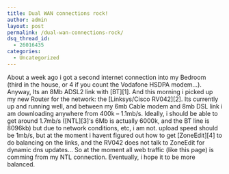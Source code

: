 ```yaml
---
title: Dual WAN connections rock!
author: admin
layout: post
permalink: /dual-wan-connections-rock/
dsq_thread_id:
  - 26016435
categories:
  - Uncategorized
---
```

<p mce_keep="true">About a week ago i got a second internet connection into my Bedroom (third in the house, or 4 if you count the Vodafone HSDPA modem&#8230;). Anyway, Its an 8Mb ADSL2 link with [BT][1]. And this morning i picked up my new Router for the network: the [Linksys/Cisco RV042][2]. Its currently up and running well, and between my 6mb Cable modem and 8mb DSL link i am downloading anywhere from 400k &#8211; 1.1mb/s. Ideally, i should be able to get around 1.7mb/s ([NTL][3]&#8216;s 6Mb is actually 6000k, and the BT line is 8096kb) but due to network conditions, etc, i am not. upload speed should be 1mb/s, but at the moment i havent figured out how to get [ZoneEdit][4] to do balancing on the links, and the RV042 does not talk to ZoneEdit for dynamic dns updates&#8230; So at the moment all web traffic (like this page) is comming from my NTL connection. Eventually, i hope it to be more balanced. </p>

 [1]: http://www.btireland.ie/
 [2]: http://www.linksys.com/servlet/Satellite?childpagename=US%2FLayout&packedargs=c%3DL_Product_C2%26cid%3D1115416833192&pagename=Linksys%2FCommon%2FVisitorWrapper
 [3]: http://www.ntl.ie/
 [4]: http://www.zoneedit.com/